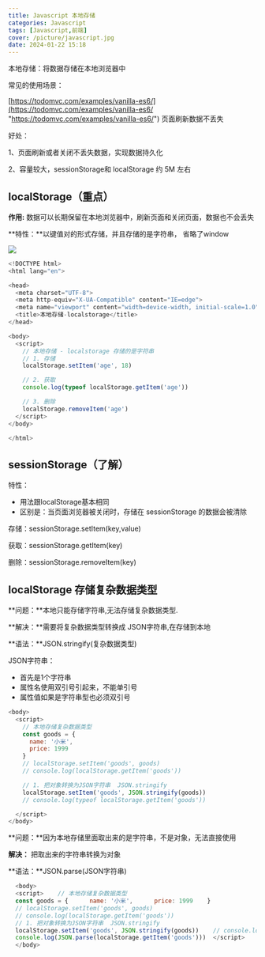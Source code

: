 ```yaml
---
title: Javascript 本地存储
categories: Javascript
tags: [Javascript,前端]
cover: /picture/javascript.jpg
date: 2024-01-22 15:18
---
```




本地存储：将数据存储在本地浏览器中

常见的使用场景：

[https://todomvc.com/examples/vanilla-es6/](https://todomvc.com/examples/vanilla-es6/ "https://todomvc.com/examples/vanilla-es6/") 页面刷新数据不丢失

好处：

1、页面刷新或者关闭不丢失数据，实现数据持久化

2、容量较大，sessionStorage和 localStorage 约 5M 左右

## localStorage（重点）

**作用:** 数据可以长期保留在本地浏览器中，刷新页面和关闭页面，数据也不会丢失

**特性：**以键值对的形式存储，并且存储的是字符串， 省略了window

![](1676049635087_jeEWOzHDjx.png)



```javascript
<!DOCTYPE html>
<html lang="en">

<head>
  <meta charset="UTF-8">
  <meta http-equiv="X-UA-Compatible" content="IE=edge">
  <meta name="viewport" content="width=device-width, initial-scale=1.0">
  <title>本地存储-localstorage</title>
</head>

<body>
  <script>
    // 本地存储 - localstorage 存储的是字符串 
    // 1. 存储
    localStorage.setItem('age', 18)

    // 2. 获取
    console.log(typeof localStorage.getItem('age'))

    // 3. 删除
    localStorage.removeItem('age')
  </script>
</body>

</html>
```

## sessionStorage（了解）

特性：

-   用法跟localStorage基本相同
-   区别是：当页面浏览器被关闭时，存储在 sessionStorage 的数据会被清除

存储：sessionStorage.setItem(key,value)

获取：sessionStorage.getItem(key)

删除：sessionStorage.removeItem(key)

## localStorage 存储复杂数据类型

**问题：**本地只能存储字符串,无法存储复杂数据类型.

**解决：**需要将复杂数据类型转换成 JSON字符串,在存储到本地

**语法：**JSON.stringify(复杂数据类型)

JSON字符串：

-   首先是1个字符串
-   属性名使用双引号引起来，不能单引号
-   属性值如果是字符串型也必须双引号



```javascript
<body>
  <script>
    // 本地存储复杂数据类型
    const goods = {
      name: '小米',
      price: 1999
    }
    // localStorage.setItem('goods', goods)
    // console.log(localStorage.getItem('goods'))

    // 1. 把对象转换为JSON字符串  JSON.stringify
    localStorage.setItem('goods', JSON.stringify(goods))
    // console.log(typeof localStorage.getItem('goods'))

  </script>
</body>
```

**问题：**因为本地存储里面取出来的是字符串，不是对象，无法直接使用

**解决：** 把取出来的字符串转换为对象

**语法：**JSON.parse(JSON字符串)



```javascript
  <body>  
  <script>    // 本地存储复杂数据类型    
  const goods = {      name: '小米',      price: 1999    }    
  // localStorage.setItem('goods', goods)    
  // console.log(localStorage.getItem('goods'))    
  // 1. 把对象转换为JSON字符串  JSON.stringify    
  localStorage.setItem('goods', JSON.stringify(goods))    // console.log(typeof localStorage.getItem('goods'))    // 2. 把JSON字符串转换为对象  JSON.parse    
  console.log(JSON.parse(localStorage.getItem('goods')))  </script>
  </body>
```

